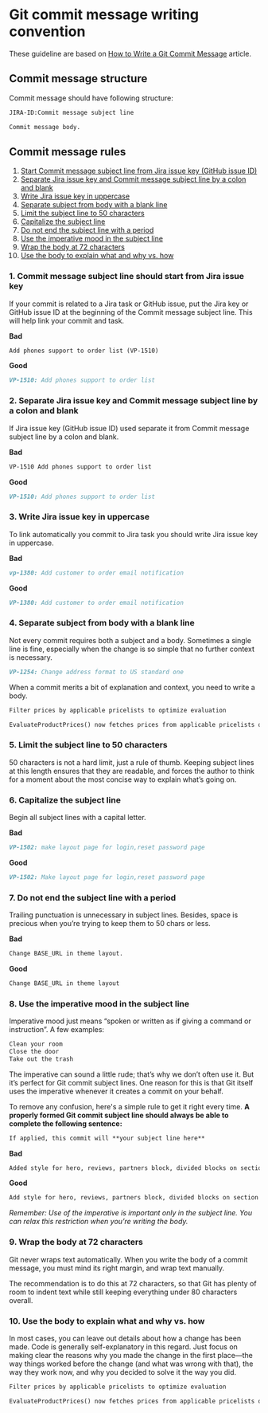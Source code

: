 # Git commit message writing convention

These guideline are based on [How to Write a Git Commit Message](https://github.com/cbeams/chris.beams.io/blob/master/_posts/2014-08-31-git-commit.md) article.

## Commit message structure

Commit message should have following structure:

```markdown
JIRA-ID:Commit message subject line

Commit message body.
```

## Commit message rules

1. [Start Commit message subject line from Jira issue key (GitHub issue ID)](#1-commit-message-subject-line-should-start-from-jira-issue-key)
2. [Separate Jira issue key and Commit message subject line by a colon and blank](#2-separate-jira-issue-key-and-commit-message-subject-line-by-a-colon-and-blank)
3. [Write Jira issue key in uppercase](#3-write-jira-issue-key-in-uppercase)
4. [Separate subject from body with a blank line](#4-separate-subject-from-body-with-a-blank-line)
5. [Limit the subject line to 50 characters](#5-limit-the-subject-line-to-50-characters)
6. [Capitalize the subject line](#6-capitalize-the-subject-line)
7. [Do not end the subject line with a period](#7-do-not-end-the-subject-line-with-a-period)
8. [Use the imperative mood in the subject line](#8-use-the-imperative-mood-in-the-subject-line)
9. [Wrap the body at 72 characters](#9-wrap-the-body-at-72-characters)
10. [Use the body to explain what and why vs. how](#10-use-the-body-to-explain-what-and-why-vs-how)

### 1. Commit message subject line should start from Jira issue key

If your commit is related to a Jira task or GitHub issue, put the Jira key or GitHub issue ID at the beginning of the Commit message subject line. This will help link your commit and task.

**Bad**

```markdown
Add phones support to order list (VP-1510)
```

**Good**

```markdown
VP-1510: Add phones support to order list
```

### 2. Separate Jira issue key and Commit message subject line by a colon and blank

If Jira issue key (GitHub issue ID) used separate it from Commit message subject line by a colon and blank.

**Bad**

```markdown
VP-1510 Add phones support to order list
```

**Good**

```markdown
VP-1510: Add phones support to order list
```

### 3. Write Jira issue key in uppercase

To link automatically you commit to Jira task you should write Jira issue key in uppercase.

**Bad**

```markdown
vp-1380: Add customer to order email notification
```

**Good**

```markdown
VP-1380: Add customer to order email notification
```

### 4. Separate subject from body with a blank line

Not every commit requires both a subject and a body. Sometimes a single line is fine, especially when the change is so simple that no further context is necessary.

```markdown
VP-1254: Change address format to US standard one
```

When a commit merits a bit of explanation and context, you need to write a body.

```markdown
Filter prices by applicable pricelists to optimize evaluation

EvaluateProductPrices() now fetches prices from applicable pricelists only (instead of fetching all product prices for applicable products). This might reduce the evaluation time when there are lots of pricelists.
```

### 5. Limit the subject line to 50 characters

50 characters is not a hard limit, just a rule of thumb. Keeping subject lines at this length ensures that they are readable, and forces the author to think for a moment about the most concise way to explain what’s going on.

### 6. Capitalize the subject line

Begin all subject lines with a capital letter.

**Bad**

```markdown
VP-1502: make layout page for login,reset password page

```

**Good**

```markdown
VP-1502: Make layout page for login,reset password page
```

### 7. Do not end the subject line with a period

Trailing punctuation is unnecessary in subject lines. Besides, space is precious when you’re trying to keep them to 50 chars or less.

**Bad**

```markdown
Change BASE_URL in theme layout.

```

**Good**

```markdown
Change BASE_URL in theme layout
```

### 8. Use the imperative mood in the subject line

Imperative mood just means “spoken or written as if giving a command or instruction”. A few examples:

```markdown
Clean your room
Close the door
Take out the trash
```

The imperative can sound a little rude; that’s why we don’t often use it. But it’s perfect for Git commit subject lines. One reason for this is that Git itself uses the imperative whenever it creates a commit on your behalf.

To remove any confusion, here's a simple rule to get it right every time. **A properly formed Git commit subject line should always be able to complete the following sentence:**

```markdown
If applied, this commit will **your subject line here**
```

**Bad**

```markdown
Added style for hero, reviews, partners block, divided blocks on section names: -cover.html, -hero.html etc
```

**Good**

```markdown
Add style for hero, reviews, partners block, divided blocks on section names: -cover.html, -hero.html etc
```

*Remember: Use of the imperative is important only in the subject line. You can relax this restriction when you’re writing the body.*

### 9. Wrap the body at 72 characters

Git never wraps text automatically. When you write the body of a commit message, you must mind its right margin, and wrap text manually.

The recommendation is to do this at 72 characters, so that Git has plenty of room to indent text while still keeping everything under 80 characters overall.

### 10. Use the body to explain what and why vs. how

In most cases, you can leave out details about how a change has been made. Code is generally self-explanatory in this regard. Just focus on making clear the reasons why you made the change in the first place—the way things worked before the change (and what was wrong with that), the way they work now, and why you decided to solve it the way you did.

```markdown
Filter prices by applicable pricelists to optimize evaluation

EvaluateProductPrices() now fetches prices from applicable pricelists only (instead of fetching all product prices for applicable products). This might reduce the evaluation time when there are lots of pricelists.
```
